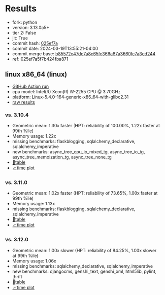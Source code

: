 # Results

- fork: python
- version: 3.13.0a5+
- tier 2: False
- jit: True
- commit hash: [025ef7a](https://github.com/python/cpython/commit/025ef7a)
- commit date: 2024-03-19T13:55:21-04:00
- commit merge base: [b85572c47dc7a8c65fc366a87a3660fc7a3ed244](https://github.com/python/cpython/commit/b85572c47dc7a8c65fc366a87a3660fc7a3ed244)
- ref: 025ef7a5f7b424fba871

## linux x86_64 (linux)

- [GitHub Action run](https://github.com/faster-cpython/benchmarking/actions/runs/8351032410)
- cpu model: Intel(R) Xeon(R) W-2255 CPU @ 3.70GHz
- platform: Linux-5.4.0-164-generic-x86_64-with-glibc2.31
- [raw results](bm-20240319-linux-x86_64-python-025ef7a5f7b424fba871-3.13.0a5%2B-025ef7a.json)

### vs. 3.10.4

- Geometric mean: 1.30x faster (HPT: reliability of 100.00%, 1.22x faster at 99th %ile)
- Memory usage: 1.22x
- missing benchmarks: flaskblogging, sqlalchemy_declarative, sqlalchemy_imperative
- new benchmarks: async_tree_cpu_io_mixed_tg, async_tree_io_tg, async_tree_memoization_tg, async_tree_none_tg
- [📄table](bm-20240319-linux-x86_64-python-025ef7a5f7b424fba871-3.13.0a5%2B-025ef7a-vs-3.10.4.md)
- [📈time plot](bm-20240319-linux-x86_64-python-025ef7a5f7b424fba871-3.13.0a5%2B-025ef7a-vs-3.10.4.png)

### vs. 3.11.0

- Geometric mean: 1.02x faster (HPT: reliability of 73.65%, 1.00x faster at 99th %ile)
- Memory usage: 1.13x
- missing benchmarks: flaskblogging, sqlalchemy_declarative, sqlalchemy_imperative
- [📄table](bm-20240319-linux-x86_64-python-025ef7a5f7b424fba871-3.13.0a5%2B-025ef7a-vs-3.11.0.md)
- [📈time plot](bm-20240319-linux-x86_64-python-025ef7a5f7b424fba871-3.13.0a5%2B-025ef7a-vs-3.11.0.png)

### vs. 3.12.0

- Geometric mean: 1.00x slower (HPT: reliability of 84.25%, 1.00x slower at 99th %ile)
- Memory usage: 1.06x
- missing benchmarks: sqlalchemy_declarative, sqlalchemy_imperative
- new benchmarks: djangocms, genshi_text, genshi_xml, html5lib, pylint, thrift
- [📄table](bm-20240319-linux-x86_64-python-025ef7a5f7b424fba871-3.13.0a5%2B-025ef7a-vs-3.12.0.md)
- [📈time plot](bm-20240319-linux-x86_64-python-025ef7a5f7b424fba871-3.13.0a5%2B-025ef7a-vs-3.12.0.png)

